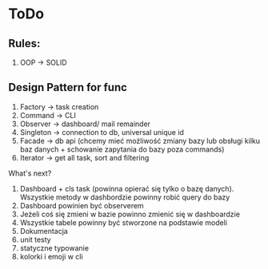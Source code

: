 # ToDo

## Rules:

1. OOP -> SOLID

## Design Pattern for func
1. Factory -> task creation
2. Command -> CLI 
3. Observer -> dashboard/ mail remainder
4. Singleton -> connection to db, universal unique id
5. Facade -> db api (chcemy mieć możliwość zmiany bazy lub obsługi kilku baz danych + schowanie zapytania do bazy poza commands)
6. Iterator -> get all task, sort and filtering


What's next?

1. Dashboard + cls task (powinna opierać się tylko o bazę danych). Wszystkie metody w dashbordzie powinny robić query do bazy
2. Dashboard powinien być observerem
3. Jeżeli coś się zmieni w bazie powinno zmienić się w dashboardzie
4. Wszystkie tabele powinny być stworzone na podstawie modeli
5. Dokumentacja
6. unit testy
7. statyczne typowanie
8. kolorki i emoji w cli 

